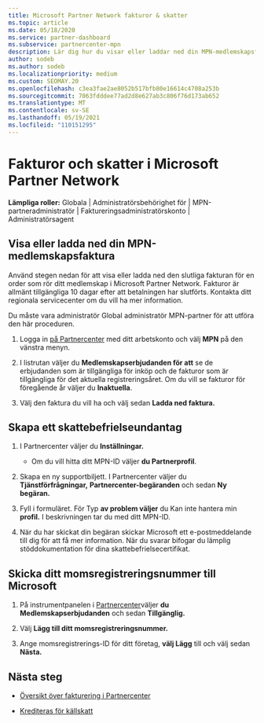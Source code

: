 ```yaml
---
title: Microsoft Partner Network fakturor & skatter
ms.topic: article
ms.date: 05/18/2020
ms.service: partner-dashboard
ms.subservice: partnercenter-mpn
description: Lär dig hur du visar eller laddar ned din MPN-medlemskapsfaktura, hur du filar för skattebefrielse och hur du skickar ditt momsregistreringsnummer till Microsoft.
author: sodeb
ms.author: sodeb
ms.localizationpriority: medium
ms.custom: SEOMAY.20
ms.openlocfilehash: c3ea3fae2ae8052b517bfb80e16614c4708a253b
ms.sourcegitcommit: 7063fdddee77ad2d8e627ab3c806f76d173ab652
ms.translationtype: MT
ms.contentlocale: sv-SE
ms.lasthandoff: 05/19/2021
ms.locfileid: "110151295"
---
```

# <a name="invoices-and-taxes-in-the-microsoft-partner-network"></a>Fakturor och skatter i Microsoft Partner Network

**Lämpliga roller:** Globala | Administratörsbehörighet för | MPN-partneradministratör | Faktureringsadministratörskonto | Administratörsagent

## <a name="view-or-download-your-mpn-membership-invoice"></a>Visa eller ladda ned din MPN-medlemskapsfaktura

Använd stegen nedan för att visa eller ladda ned den slutliga fakturan för en order som rör ditt medlemskap i Microsoft Partner Network. Fakturor är allmänt tillgängliga 10 dagar efter att betalningen har slutförts. Kontakta ditt regionala servicecenter om du vill ha mer information.  

Du måste vara administratör Global administratör MPN-partner för att utföra den här proceduren. 

1.  Logga in [på Partnercenter](https://partner.microsoft.com/dashboard/home) med ditt arbetskonto och välj **MPN** på den vänstra menyn.

4.  I listrutan väljer du **Medlemskapserbjudanden för att** se de erbjudanden som är tillgängliga för inköp och de fakturor som är tillgängliga för det aktuella registreringsåret. Om du vill se fakturor för föregående år väljer du **Inaktuella**.

6.  Välj den faktura du vill ha och välj sedan **Ladda ned faktura.** 

## <a name="file-a-tax-exemption"></a>Skapa ett skattebefrielseundantag

1.  I Partnercenter väljer du **Inställningar.**
    - Om du vill hitta ditt MPN-ID väljer **du Partnerprofil**.

2.  Skapa en ny supportbiljett. I Partnercenter väljer du **Tjänstförfrågningar,** **Partnercenter-begäranden** och sedan **Ny begäran.**

3.  Fyll i formuläret. För Typ **av problem väljer** du Kan inte hantera min **profil.** I beskrivningen tar du med ditt MPN-ID.

4.  När du har skickat din begäran skickar Microsoft ett e-postmeddelande till dig för att få mer information. När du svarar bifogar du lämplig stöddokumentation för dina skattebefrielsecertifikat.

## <a name="send-microsoft-your-vat-id-number"></a>Skicka ditt momsregistreringsnummer till Microsoft

1.  På instrumentpanelen i [Partnercenter](https://partner.microsoft.com/dashboard/home)väljer **du Medlemskapserbjudanden** och sedan **Tillgänglig.** 

2.  Välj **Lägg till ditt momsregistreringsnummer.** 

3.  Ange momsregistrerings-ID för ditt företag, **välj Lägg** till och välj sedan **Nästa.** 

## <a name="next-steps"></a>Nästa steg

- [Översikt över fakturering i Partnercenter](billing-basics.md)

- [Krediteras för källskatt](withholding-tax-credit-form.md)